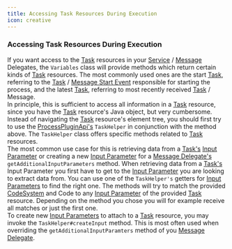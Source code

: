 ```yaml
---
title: Accessing Task Resources During Execution
icon: creative
---
```


### Accessing Task Resources During Execution

If you want access to the [Task](../fhir/task.md) resources in your [Service](../dsf/service-delegates.md) / [Message](../dsf/message-delegates.md) Delegates, the `Variables` class will provide methods which return certain kinds of [Task](../fhir/task.md) resources. The most commonly used ones are the start [Task](../fhir/task.md), referring to the [Task](../fhir/task.md) / [Message Start Event](../bpmn/messaging.md#message-start-event) responsible for starting the process, and the latest [Task](../fhir/task.md), referring to most recently received [Task](../fhir/task.md) / Message.  
In principle, this is sufficient to access all information in a [Task](../fhir/task.md) resource, since you have the [Task](../fhir/task.md) resource's Java object, but very cumbersome.
Instead of navigating the [Task](../fhir/task.md) resource's element tree, you should first try to use the [ProcessPluginApi's](../dsf/process-plugin-api.md) `TaskHelper` in conjunction with the method above. The `TaskHelper` class offers specific methods related to [Task](../fhir/task.md) resources.  
The most common use case for this is retrieving data from a [Task's](../fhir/task.md) [Input Parameter](../fhir/task.md#task-input-parameters) or creating a new [Input Parameter](../fhir/task.md#task-input-parameters) for a [Message Delegate's](../dsf/message-delegates.md) `getAdditionalInputParameters` method. When retrieving data from a [Task's](../fhir/task.md) Input Parameter you first have to get to the [Input Parameter](../fhir/task.md#task-input-parameters) you are looking to extract data from. You can use one of the `TaskHelper's` getters for [Input Parameters](../fhir/task.md#task-input-parameters) to find the right one. The methods will try to match the provided [CodeSystem](../fhir/codesystem.md) and Code to any [Input Parameter](../fhir/task.md#task-input-parameters) of the provided [Task](../fhir/task.md) resource. Depending on the method you chose you will for example receive all matches or just the first one.  
To create new [Input Parameters](../fhir/task.md#task-input-parameters) to attach to a [Task](../fhir/task.md) resource, you may invoke the `TaskHelper#createInput` method. This is most often used when overriding the `getAdditionalInputParamters` method of you [Message Delegate](../dsf/message-delegates.md).